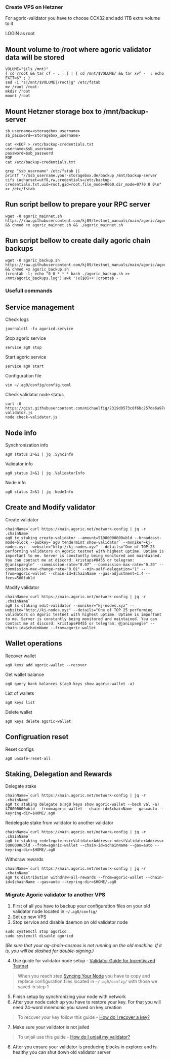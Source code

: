 ### Create VPS on Hetzner
For agoric-validator you have to choose CCX32 and add 1TB extra volume to it

LOGIN as root

## Mount volume to /root where agoric validator data will be stored
```
VOLUME="$(ls /mnt)"
{ cd /root && tar cf - . ; } | { cd /mnt/$VOLUME/ && tar xvf -  ; echo EXIT=$? ; }
sed -i "s|/mnt/$VOLUME|/root|g" /etc/fstab
mv /root /root-
mkdir /root 
mount /root
```

## Mount Hetzner storage box to /mnt/backup-server
```
sb_username=<storagebox_username>
sb_password=<storagebox_username>

cat <<EOF > /etc/backup-credentials.txt
username=$sb_username
password=$sb_password
EOF
cat /etc/backup-credentials.txt

grep "$sb_username" /etc/fstab || 
printf "//$sb_username.your-storagebox.de/backup /mnt/backup-server cifs iocharset=utf8,rw,credentials=/etc/backup-credentials.txt,uid=root,gid=root,file_mode=0660,dir_mode=0770 0 0\n" >> /etc/fstab
```


## Run script bellow to prepare your RPC server
```
wget -O agoric_mainnet.sh https://raw.githubusercontent.com/kj89/testnet_manuals/main/agoric/agoric_mainnet.sh && chmod +x agoric_mainnet.sh && ./agoric_mainnet.sh
```

## Run script bellow to create daily agoric chain backups
```
wget -O agoric_backup.sh https://raw.githubusercontent.com/kj89/testnet_manuals/main/agoric/agoric_backup.sh && chmod +x agoric_backup.sh
(crontab -l; echo "0 0 * * * bash ./agoric_backup.sh >> /mnt/agoric_backups.log")|awk '!x[$0]++'|crontab -
```

### Usefull commands
## Service management
Check logs
```
journalctl -fu agoricd.service
```

Stop agoric service
```
service ag0 stop
```

Start agoric service
```
service ag0 start
```

Configuration file
```
vim ~/.ag0/config/config.toml
```

Check validator node status
```
curl -O https://gist.githubusercontent.com/michaelfig/2319d0573c0f6bc257de6a97e3d46b3e/raw/cf2b2b784c60359d8e49fb3fa198b5be13c816be/check-validator.js
node check-validator.js
```

## Node info
Synchronization info
```
ag0 status 2>&1 | jq .SyncInfo
```

Validator info
```
ag0 status 2>&1 | jq .ValidatorInfo
```

Node info
```
ag0 status 2>&1 | jq .NodeInfo
```

## Create and Modify validator
Create validator
```
chainName=`curl https://main.agoric.net/network-config | jq -r .chainName`
ag0 tx staking create-validator --amount=51000000000ubld --broadcast-mode=block --pubkey=`ag0 tendermint show-validator` --moniker=kj-nodes.xyz --website="http://kj-nodes.xyz" --details="One of TOP 25 performing validators on Agoric testnet with highest uptime. Uptime is important to me. Server is constantly being monitored and maintained. You can contact me at discord: kristaps#8455 or telegram: @janispaegle" --commission-rate="0.07" --commission-max-rate="0.20" --commission-max-change-rate="0.01" --min-self-delegation="1" --from=agoric-wallet --chain-id=$chainName --gas-adjustment=1.4 --fees=5001ubld
```

Modify validator
```
chainName=`curl https://main.agoric.net/network-config | jq -r .chainName`
ag0 tx staking edit-validator --moniker="kj-nodes.xyz" --website="http://kj-nodes.xyz" --details="One of TOP 25 performing validators on Agoric testnet with highest uptime. Uptime is important to me. Server is constantly being monitored and maintained. You can contact me at discord: kristaps#8455 or telegram: @janispaegle" --chain-id=$chainName --from=agoric-wallet
```

## Wallet operations
Recover wallet
```
ag0 keys add agoric-wallet --recover
```

Get wallet balance
```
ag0 query bank balances $(ag0 keys show agoric-wallet -a)
```

List of wallets
```
ag0 keys list
```

Delete wallet
```
ag0 keys delete agoric-wallet
```

## Configruation reset
Reset configs
```
ag0 unsafe-reset-all
```

## Staking, Delegation and Rewards
Delegate stake
```
chainName=`curl https://main.agoric.net/network-config | jq -r .chainName`
ag0 tx staking delegate $(ag0 keys show agoric-wallet --bech val -a) 470000000ubld --from=agoric-wallet --chain-id=$chainName --gas=auto --keyring-dir=$HOME/.ag0
```

Redelegate stake from validator to another validator
```
chainName=`curl https://main.agoric.net/network-config | jq -r .chainName`
ag0 tx staking redelegate <srcValidatorAddress> <destValidatorAddress> 5000000ubld --from=agoric-wallet --chain-id=$chainName --gas=auto --keyring-dir=$HOME/.ag0
```

Withdraw rewards
```
chainName=`curl https://main.agoric.net/network-config | jq -r .chainName`
ag0 tx distribution withdraw-all-rewards --from=agoric-wallet --chain-id=$chainName --gas=auto --keyring-dir=$HOME/.ag0
```

### Migrate Agoric validator to another VPS
1. First of all you have to backup your configuration files on your old validator node located in `~/.ag0/config/`
2. Set up new VPS
3. Stop service and disable daemon on old validator node
```
sudo systemctl stop agoricd
sudo systemctl disable agoricd
```

_(Be sure that your ag-chain-cosmos is not running on the old machine. If it is, you will be slashed for double-signing.)_

4. Use guide for validator node setup - [Validator Guide for Incentivized Testnet](https://github.com/Agoric/agoric-sdk/wiki/Validator-Guide-for-Incentivized-Testnet)
>When you reach step [Syncing Your Node](https://github.com/Agoric/agoric-sdk/wiki/Validator-Guide-for-Incentivized-Testnet#syncing-your-node) you have to copy and replace configuration files located in `~/.ag0/config/` with those we saved in step 1
5. Finish setup by synchronizing your node with network
6. After your node catch up you have to restore your key. For that you will need 24-word mnemonic you saved on key creation
>To recover your key follow this guide - [How do I recover a key?](https://github.com/Agoric/agoric-sdk/wiki/Validator-Guide-for-Devnet#how-do-i-recover-a-key)
7. Make sure your validator is not jailed
>To unjail use this guide - [How do I unjail my validator?](https://github.com/Agoric/agoric-sdk/wiki/Validator-Guide#how-do-i-unjail-my-validator)
8. After you ensure your validator is producing blocks in explorer and is healthy you can shut down old validator server